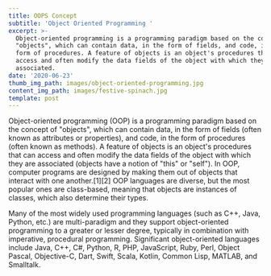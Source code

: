 ```yaml
---
title: OOPS Concept
subtitle: 'Object Oriented Programming '
excerpt: >-
  Object-oriented programming is a programming paradigm based on the concept of
  "objects", which can contain data, in the form of fields, and code, in the
  form of procedures. A feature of objects is an object's procedures that can
  access and often modify the data fields of the object with which they are
  associated.
date: '2020-06-23'
thumb_img_path: images/object-oriented-programming.jpg
content_img_path: images/festive-spinach.jpg
template: post
---
```

Object-oriented programming (OOP) is a programming paradigm based on the concept of "objects", which can contain data, in the form of fields (often known as attributes or properties), and code, in the form of procedures (often known as methods). A feature of objects is an object's procedures that can access and often modify the data fields of the object with which they are associated (objects have a notion of "this" or "self"). In OOP, computer programs are designed by making them out of objects that interact with one another.[1][2] OOP languages are diverse, but the most popular ones are class-based, meaning that objects are instances of classes, which also determine their types.

Many of the most widely used programming languages (such as C++, Java, Python, etc.) are multi-paradigm and they support object-oriented programming to a greater or lesser degree, typically in combination with imperative, procedural programming. Significant object-oriented languages include Java, C++, C#, Python, R, PHP, JavaScript, Ruby, Perl, Object Pascal, Objective-C, Dart, Swift, Scala, Kotlin, Common Lisp, MATLAB, and Smalltalk.